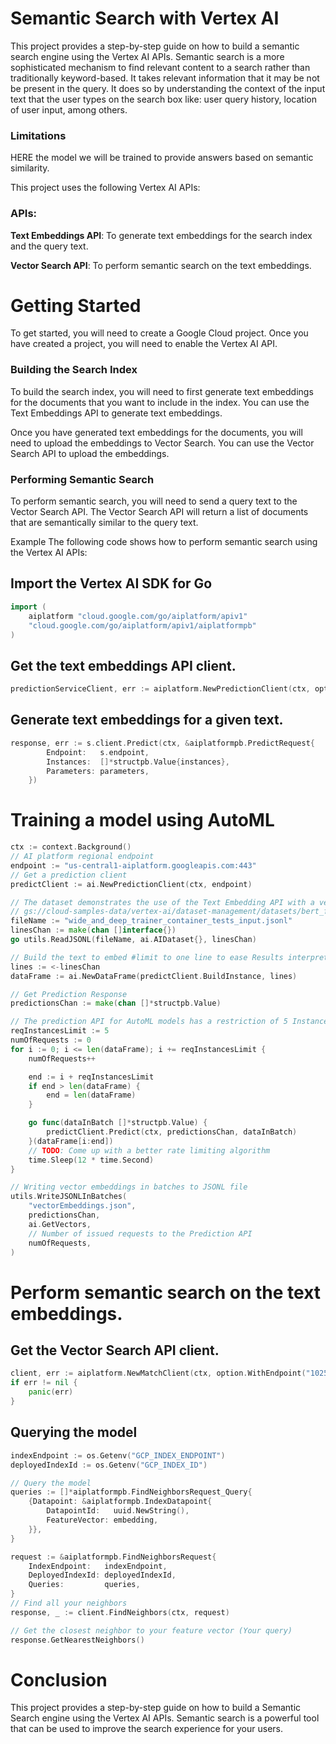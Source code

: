 # Semantic Search with Vertex AI

This project provides a step-by-step guide on how to build a semantic search engine using the Vertex AI APIs. Semantic search is a more sophisticated mechanism to find relevant content to a search rather than traditionally keyword-based. It takes relevant information that it may be not be present in the query. It does so by understanding the context of the input text that the user types on the search box like: user query history, location of user input, among others.

### Limitations

HERE the model we will be trained to provide answers based on semantic similarity.

This project uses the following Vertex AI APIs:

### APIs:

**Text Embeddings API**: To generate text embeddings for the search index and the query text.

**Vector Search API**: To perform semantic search on the text embeddings.

# Getting Started

To get started, you will need to create a Google Cloud project. Once you have created a project, you will need to enable the Vertex AI API.

### Building the Search Index

To build the search index, you will need to first generate text embeddings for the documents that you want to include in the index. You can use the Text Embeddings API to generate text embeddings.

Once you have generated text embeddings for the documents, you will need to upload the embeddings to Vector Search. You can use the Vector Search API to upload the embeddings.

### Performing Semantic Search

To perform semantic search, you will need to send a query text to the Vector Search API. The Vector Search API will return a list of documents that are semantically similar to the query text.

Example
The following code shows how to perform semantic search using the Vertex AI APIs:

## Import the Vertex AI SDK for Go

```go
import (
    aiplatform "cloud.google.com/go/aiplatform/apiv1"
	"cloud.google.com/go/aiplatform/apiv1/aiplatformpb"
)
```

## Get the text embeddings API client.

```go
predictionServiceClient, err := aiplatform.NewPredictionClient(ctx, option.WithEndpoint(vertexAIEndpoint))
```

## Generate text embeddings for a given text.

```go
response, err := s.client.Predict(ctx, &aiplatformpb.PredictRequest{
		Endpoint:   s.endpoint,
		Instances:  []*structpb.Value{instances},
		Parameters: parameters,
	})
```

# Training a model using AutoML

```go
ctx := context.Background()
// AI platform regional endpoint
endpoint := "us-central1-aiplatform.googleapis.com:443"
// Get a prediction client
predictClient := ai.NewPredictionClient(ctx, endpoint)

// The dataset demonstrates the use of the Text Embedding API with a vector database.
// gs://cloud-samples-data/vertex-ai/dataset-management/datasets/bert_finetuning/wide_and_deep_trainer_container_tests_input.jsonl
fileName := "wide_and_deep_trainer_container_tests_input.jsonl"
linesChan := make(chan []interface{})
go utils.ReadJSONL(fileName, ai.AIDataset{}, linesChan)

// Build the text to embed #limit to one line to ease Results interpretation
lines := <-linesChan
dataFrame := ai.NewDataFrame(predictClient.BuildInstance, lines)

// Get Prediction Response
predictionsChan := make(chan []*structpb.Value)

// The prediction API for AutoML models has a restriction of 5 Instances per request.
reqInstancesLimit := 5
numOfRequests := 0
for i := 0; i <= len(dataFrame); i += reqInstancesLimit {
	numOfRequests++

	end := i + reqInstancesLimit
	if end > len(dataFrame) {
		end = len(dataFrame)
	}

	go func(dataInBatch []*structpb.Value) {
		predictClient.Predict(ctx, predictionsChan, dataInBatch)
	}(dataFrame[i:end])
	// TODO: Come up with a better rate limiting algorithm
	time.Sleep(12 * time.Second)
}

// Writing vector embeddings in batches to JSONL file
utils.WriteJSONLInBatches(
	"vectorEmbeddings.json",
	predictionsChan,
	ai.GetVectors,
	// Number of issued requests to the Prediction API
	numOfRequests,
)
```

# Perform semantic search on the text embeddings.

## Get the Vector Search API client.

```go
client, err := aiplatform.NewMatchClient(ctx, option.WithEndpoint("102531040.us-central1-145252452137.vdb.vertexai.goog"))
if err != nil {
	panic(err)
}
```

## Querying the model

```go
indexEndpoint := os.Getenv("GCP_INDEX_ENDPOINT")
deployedIndexId := os.Getenv("GCP_INDEX_ID")

// Query the model
queries := []*aiplatformpb.FindNeighborsRequest_Query{
	{Datapoint: &aiplatformpb.IndexDatapoint{
		DatapointId:   uuid.NewString(),
		FeatureVector: embedding,
	}},
}

request := &aiplatformpb.FindNeighborsRequest{
	IndexEndpoint:   indexEndpoint,
	DeployedIndexId: deployedIndexId,
	Queries:         queries,
}
// Find all your neighbors
response, _ := client.FindNeighbors(ctx, request)

// Get the closest neighbor to your feature vector (Your query)
response.GetNearestNeighbors()
```

# Conclusion

This project provides a step-by-step guide on how to build a Semantic Search engine using the Vertex AI APIs. Semantic search is a powerful tool that can be used to improve the search experience for your users.
